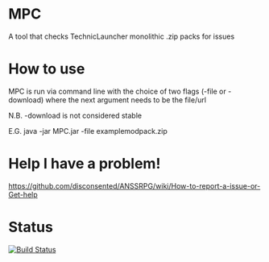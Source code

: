 # MPC
A tool that checks TechnicLauncher monolithic .zip packs for issues

# How to use
MPC is run via command line with the choice of two flags (-file or -download) where the next argument needs to be the file/url

N.B. -download is not considered stable

E.G. java -jar MPC.jar -file examplemodpack.zip

# Help I have a problem!
https://github.com/disconsented/ANSSRPG/wiki/How-to-report-a-issue-or-Get-help

# Status
[![Build Status](https://travis-ci.org/disconsented/MPC.svg?branch=master)](https://travis-ci.org/disconsented/MPC)
